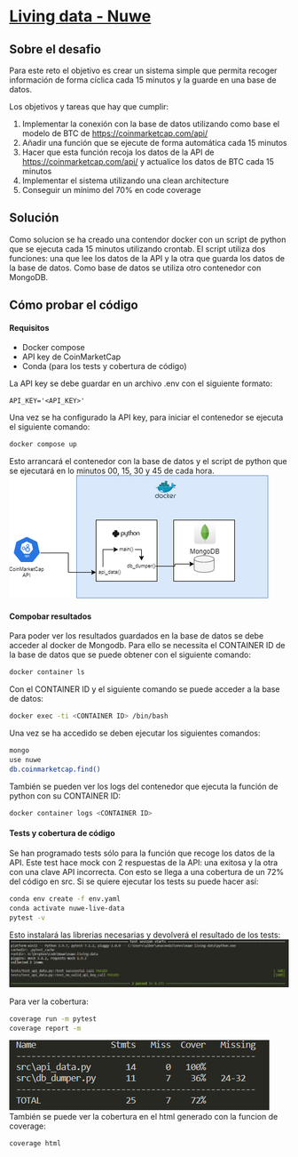 # [Living data - Nuwe](https://nuwe.io/dev/challenges/living-data)

## Sobre el desafio

Para este reto el objetivo es crear un sistema simple que permita recoger información de forma cíclica cada 15 minutos y la guarde en una base de datos.

Los objetivos y tareas que hay que cumplir:
1. Implementar la conexión con la base de datos utilizando como base el modelo de BTC de https://coinmarketcap.com/api/
2. Añadir una función que se ejecute de forma automática cada 15 minutos
3. Hacer que esta función recoja los datos de la API de https://coinmarketcap.com/api/ y actualice los datos de BTC cada 15 minutos
4. Implementar el sistema utilizando una clean architecture
5. Conseguir un mínimo del 70% en code coverage

## Solución
Como solucion se ha creado una contendor docker con un script de python que se ejecuta cada 15 minutos utilizando crontab. El script utiliza dos funciones: una que lee los datos de la API y la otra que guarda los datos de la base de datos. Como base de datos se utiliza otro contenedor con MongoDB.

## Cómo probar el código

#### Requisitos
* Docker compose
* API key de CoinMarketCap
* Conda (para los tests y cobertura de código)

La API key se debe guardar en un archivo .env con el siguiente formato:

```
API_KEY='<API_KEY>'
```

Una vez se ha configurado la API key, para iniciar el contenedor se ejecuta el siguiente comando:
```bash
docker compose up
```
Esto arrancará el contenedor con la base de datos y el script de python que se ejecutará en lo minutos 00, 15, 30 y 45 de cada hora.
![esquema](img/esquema.png)

#### Compobar resultados
Para poder ver los resultados guardados en la base de datos se debe acceder al docker de Mongodb. Para ello se necessita el CONTAINER ID de la base de datos que se puede obtener con el siguiente comando:
```bash
docker container ls
```
Con el CONTAINER ID y el siguiente comando se puede acceder a la base de datos:
```bash
docker exec -ti <CONTAINER ID> /bin/bash
```

Una vez se ha accedido se deben ejecutar los siguientes comandos:
```bash
mongo
use nuwe
db.coinmarketcap.find()
```
También se pueden ver los logs del contenedor que ejecuta la función de python con su CONTAINER ID:
```bash
docker container logs <CONTAINER ID>
```
#### Tests y cobertura de código
Se han programado tests sólo para la función que recoge los datos de la API. Este test hace mock con 2 respuestas de la API: una exitosa y la otra con una clave API incorrecta. Con esto se llega a una cobertura de un 72% del código en src. Si se quiere ejecutar los tests su puede hacer así:
```bash
conda env create -f env.yaml
conda activate nuwe-live-data
pytest -v
```
Esto instalará las librerias necesarias y devolverá el resultado de los tests:
![tests](img/tests.png)

Para ver la cobertura:
```bash
coverage run -m pytest
coverage report -m
```
![coverage](img/coverage.png)
También se puede ver la cobertura en el html generado con la funcion de coverage:
```bash
coverage html
```
